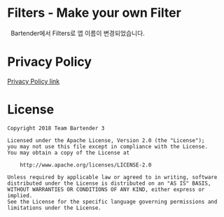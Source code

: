 # Filters - Make your own Filter
   Bartender에서 Filters로 앱 이름이 변경되었습니다.
   
# Privacy Policy
  
   [Privacy Policy link](https://gmlwhdtjd.github.io/filters-privacy-policy/)
   

# License
   ```
   Copyright 2018 Team Bartender 3
   
   Licensed under the Apache License, Version 2.0 (the "License");
   you may not use this file except in compliance with the License.
   You may obtain a copy of the License at

       http://www.apache.org/licenses/LICENSE-2.0

   Unless required by applicable law or agreed to in writing, software
   distributed under the License is distributed on an "AS IS" BASIS,
   WITHOUT WARRANTIES OR CONDITIONS OF ANY KIND, either express or implied.
   See the License for the specific language governing permissions and
   limitations under the License.
   ```
